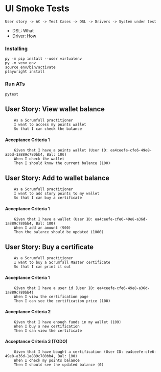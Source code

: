 # UI Smoke Tests

```
User story -> AC -> Test Cases -> DSL -> Drivers -> System under test
```

- DSL: What
- Driver: How

### Installing

```
py -m pip install --user virtualenv
py -m venv env
source env/bin/activate
playwright install
```

### Run ATs

```
pytest
```

## User Story: View wallet balance

```
    As a Scrumfall practitioner
    I want to access my points wallet
    So that I can check the balance
```

#### Acceptance Criteria 1

```
    Given that I have a points wallet (User ID: ea4ceefe-cfe6-49e8-a36d-1a889c780bb4, Bal: 100)
    When I check the wallet
    Then I should know the current balance (100)
```

## User Story: Add to wallet balance

```
    As a Scrumfall practitioner 
    I want to add story points to my wallet
    So that I can buy a certificate
```

#### Acceptance Criteria 1

```
    Given that I have a wallet (User ID: ea4ceefe-cfe6-49e8-a36d-1a889c780bb4, Bal: 100)
    When I add an amount (900)
    Then the balance should be updated (1000)
```

## User Story: Buy a certificate

```
    As a Scrumfall practitioner
    I want to buy a Scrumfall Master certificate
    So that I can print it out
```

#### Acceptance Criteria 1

```
    Given that I have a user id (User ID: ea4ceefe-cfe6-49e8-a36d-1a889c780bb4)
    When I view the certification page
    Then I can see the certification price (100)
```

#### Acceptance Criteria 2

```
    Given that I have enough funds in my wallet (100)
    When I buy a new certification
    Then I can view the certificate
```

#### Acceptance Criteria 3 (TODO)

```
    Given that I have bought a certification (User ID: ea4ceefe-cfe6-49e8-a36d-1a889c780bb4, Bal: 100)
    When I check my points balance
    Then I should see the updated balance (0)
```
